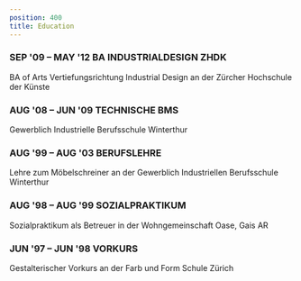 ```yaml
---
position: 400
title: Education
---
```


### SEP '09 – MAY '12 **BA INDUSTRIALDESIGN ZHDK**
BA of Arts Vertiefungsrichtung Industrial Design an der Zürcher Hochschule der Künste

### AUG '08 – JUN '09 **TECHNISCHE BMS**
Gewerblich Industrielle Berufsschule Winterthur

### AUG '99 – AUG '03 **BERUFSLEHRE**
Lehre zum Möbelschreiner an der Gewerblich Industriellen Berufsschule Winterthur

### AUG '98 – AUG '99 **SOZIALPRAKTIKUM**
Sozialpraktikum als Betreuer in der Wohngemeinschaft Oase, Gais AR

### JUN '97 – JUN '98 **VORKURS**
Gestalterischer Vorkurs an der Farb und Form Schule Zürich